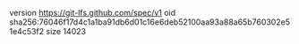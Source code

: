 version https://git-lfs.github.com/spec/v1
oid sha256:76046f17d4c1a1ba91db6d01c16e6deb52100aa93a88a65b760302e51e4c53f2
size 14023
